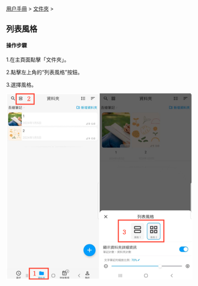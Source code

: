 [用户手冊](/dragonnest/drawnote/manual/zh-tw) > [文件夾](/dragonnest/drawnote/manual/zh/folder) >

列表風格
---
#### 操作步驟

1.在主頁面點擊「文件夾」。

2.點擊左上角的“列表風格”按鈕。

3.選擇風格。

![](imgs/list_style.png)

